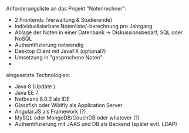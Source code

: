 Anforderungsliste an das Projekt "Notenrechner":
- 2 Frontends (Verwaltung & Studierende)
- individualisierbare Notenliste/-berechnung pro Jahrgang
- Ablage der Noten in einer Datenbank -> Diskussionsbedarf, SQL oder NoSQL
- Authentifizierung notwendig
- Desktop Client mit JavaFX (optional?)
- Umsetzung in "gesprochene Noten"
- 


eingesetzte Technologien:
- Java 8 (Update )
- Java EE 7
- Netbeans 8.0.2 als IDE
- Glassfish oder Wildfly als Application Server
- Angular.JS als Framework (?)
- MySQL oder MongoDB/CouchDB oder whatever (?)
- Authentifizierung mit JAAS und DB als Backend (später evtl. LDAP)


